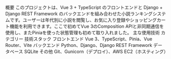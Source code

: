 概要
このプロジェクトは、Vue 3 + TypeScript のフロントエンドと Django + Django REST Framework のバックエンドを組み合わせた小説ランキングシステムです。ユーザーは年代別に小説を閲覧し、お気に入り登録やショッピングカート機能を利用できます。ここで初めてVue 3のComposition APIと非同期通信を使用し、またPiniaを使った状態管理も初めて取り入れました。
 主な使用技術
カテゴリー 技術スタック フロントエンド Vue 3、TypeScript、Pinia、Vue Router、Vite バックエンド Python、Django、Django REST Framework データベース SQLite その他 Git、Gunicorn（デプロイ）、AWS EC2（ホスティング）
